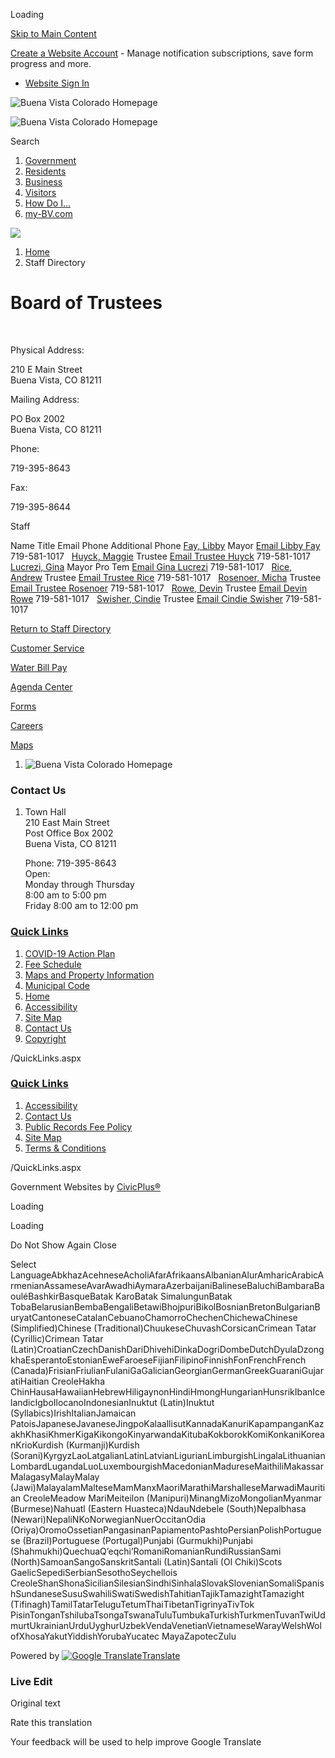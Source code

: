 Loading

[Skip to Main Content](https://www.buenavistaco.gov/Directory.aspx?did=4%2F)

[Create a Website Account](https://www.buenavistaco.gov/MyAccount/ProfileCreate) - Manage notification subscriptions, save form progress and more.   

- [Website Sign In](https://www.buenavistaco.gov/MyAccount)

![Buena Vista Colorado Homepage](https://www.buenavistaco.gov/ImageRepository/Document?documentID=4767)

![Buena Vista Colorado Homepage](https://www.buenavistaco.gov/ImageRepository/Document?documentID=4767)

Search

1. [Government](https://www.buenavistaco.gov/27/Government)
2. [Residents](https://www.buenavistaco.gov/2648/Residents)
3. [Business](https://www.buenavistaco.gov/68/Business)
4. [Visitors](https://www.buenavistaco.gov/2655/Visitors)
5. [How Do I...](https://www.buenavistaco.gov/2526/How-Do-I)
6. [my-BV.com](https://my-bv.com)

<!--THE END-->

![](https://www.buenavistaco.gov/ImageRepository/Document?documentID=4763)

1. [Home](https://www.buenavistaco.gov)
2. Staff Directory

# Board of Trustees

 

Physical Address:

210 E Main Street  
Buena Vista, CO 81211

Mailing Address:

PO Box 2002  
Buena Vista, CO 81211

Phone:

719-395-8643

Fax:

719-395-8644

Staff

Name Title Email Phone Additional Phone [Fay, Libby](https://www.buenavistaco.gov/directory.aspx?EID=4) Mayor [Email Libby Fay](mailto:mayorfay@buenavistaco.gov) 719-581-1017   [Huyck, Maggie](https://www.buenavistaco.gov/directory.aspx?EID=133) Trustee [Email Trustee Huyck](mailto:trusteehuyck@buenavistaco.gov) 719-581-1017   [Lucrezi, Gina](https://www.buenavistaco.gov/directory.aspx?EID=3) Mayor Pro Tem [Email Gina Lucrezi](mailto:trusteelucrezi@buenavistaco.gov) 719-581-1017   [Rice, Andrew](https://www.buenavistaco.gov/directory.aspx?EID=132) Trustee [Email Trustee Rice](mailto:trusteerice@buenavistaco.gov) 719-581-1017   [Rosenoer, Micha](https://www.buenavistaco.gov/directory.aspx?EID=131) Trustee [Email Trustee Rosenoer](mailto:trusteerosenoer@buenavistaco.gov) 719-581-1017   [Rowe, Devin](https://www.buenavistaco.gov/directory.aspx?EID=8) Trustee [Email Devin Rowe](mailto:trusteerowe@buenavistaco.gov) 719-581-1017   [Swisher, Cindie](https://www.buenavistaco.gov/directory.aspx?EID=6) Trustee [Email Cindie Swisher](mailto:trusteeswisher@buenavistaco.gov) 719-581-1017  

[Return to Staff Directory](https://www.buenavistaco.gov/Directory.aspx)

[Customer Service](https://www.buenavistaco.gov/2626/customer-service)

[Water Bill Pay](https://www.municipalonlinepayments.com/buenavistaco)

[Agenda Center](https://www.buenavistaco.gov/AgendaCenter)

[Forms](https://www.buenavistaco.gov/2281/Form-Center)

[Careers](https://www.buenavistaco.gov/2227/Employment-Opportunities)

[Maps](https://www.buenavistaco.gov/2627/Maps)

1. ![Buena Vista Colorado Homepage](https://www.buenavistaco.gov/ImageRepository/Document?documentId=4785)

### Contact Us

1. Town Hall  
   210 East Main Street  
   Post Office Box 2002  
   Buena Vista, CO 81211
   
   Phone: 719-395-8643  
   Open:  
   Monday through Thursday  
   8:00 am to 5:00 pm  
   Friday 8:00 am to 12:00 pm

### [Quick Links](https://www.buenavistaco.gov/QuickLinks.aspx?CID=63%2C57)

1. [COVID-19 Action Plan](https://www.buenavistaco.gov/DocumentCenter/View/3576/Town-of-Buena-Vista-COVID-19-Action-Plan-03-13-2020)
2. [Fee Schedule](https://www.buenavistaco.gov/2600/Fee-Schedule)
3. [Maps and Property Information](https://www.buenavistaco.gov/2221/Maps-and-Property-Information)
4. [Municipal Code](https://library.municode.com/co/buena%20vista/codes/municipal_code)
5. [Home](https://www.buenavistaco.gov)
6. [Accessibility](https://www.buenavistaco.gov/accessibility)
7. [Site Map](https://www.buenavistaco.gov/sitemap.aspx)
8. [Contact Us](https://www.buenavistaco.gov/directory.aspx)
9. [Copyright](https://www.buenavistaco.gov/site/copyright)

/QuickLinks.aspx

### [Quick Links](https://www.buenavistaco.gov/QuickLinks.aspx?CID=64)

1. [Accessibility](https://www.buenavistaco.gov/accessibility)
2. [Contact Us](https://www.buenavistaco.gov/directory)
3. [Public Records Fee Policy](https://www.buenavistaco.gov/2591/Public-Records-Fee-Policy)
4. [Site Map](https://www.buenavistaco.gov/SiteMap)
5. [Terms &amp; Conditions](https://www.buenavistaco.gov/2590/Terms-Conditions)

/QuickLinks.aspx

Government Websites by [CivicPlus®](https://connect.civicplus.com/referral)

Loading

Loading

Do Not Show Again Close

Select LanguageAbkhazAcehneseAcholiAfarAfrikaansAlbanianAlurAmharicArabicArmenianAssameseAvarAwadhiAymaraAzerbaijaniBalineseBaluchiBambaraBaouléBashkirBasqueBatak KaroBatak SimalungunBatak TobaBelarusianBembaBengaliBetawiBhojpuriBikolBosnianBretonBulgarianBuryatCantoneseCatalanCebuanoChamorroChechenChichewaChinese (Simplified)Chinese (Traditional)ChuukeseChuvashCorsicanCrimean Tatar (Cyrillic)Crimean Tatar (Latin)CroatianCzechDanishDariDhivehiDinkaDogriDombeDutchDyulaDzongkhaEsperantoEstonianEweFaroeseFijianFilipinoFinnishFonFrenchFrench (Canada)FrisianFriulianFulaniGaGalicianGeorgianGermanGreekGuaraniGujaratiHaitian CreoleHakha ChinHausaHawaiianHebrewHiligaynonHindiHmongHungarianHunsrikIbanIcelandicIgboIlocanoIndonesianInuktut (Latin)Inuktut (Syllabics)IrishItalianJamaican PatoisJapaneseJavaneseJingpoKalaallisutKannadaKanuriKapampanganKazakhKhasiKhmerKigaKikongoKinyarwandaKitubaKokborokKomiKonkaniKoreanKrioKurdish (Kurmanji)Kurdish (Sorani)KyrgyzLaoLatgalianLatinLatvianLigurianLimburgishLingalaLithuanianLombardLugandaLuoLuxembourgishMacedonianMadureseMaithiliMakassarMalagasyMalayMalay (Jawi)MalayalamMalteseMamManxMaoriMarathiMarshalleseMarwadiMauritian CreoleMeadow MariMeiteilon (Manipuri)MinangMizoMongolianMyanmar (Burmese)Nahuatl (Eastern Huasteca)NdauNdebele (South)Nepalbhasa (Newari)NepaliNKoNorwegianNuerOccitanOdia (Oriya)OromoOssetianPangasinanPapiamentoPashtoPersianPolishPortuguese (Brazil)Portuguese (Portugal)Punjabi (Gurmukhi)Punjabi (Shahmukhi)QuechuaQʼeqchiʼRomaniRomanianRundiRussianSami (North)SamoanSangoSanskritSantali (Latin)Santali (Ol Chiki)Scots GaelicSepediSerbianSesothoSeychellois CreoleShanShonaSicilianSilesianSindhiSinhalaSlovakSlovenianSomaliSpanishSundaneseSusuSwahiliSwatiSwedishTahitianTajikTamazightTamazight (Tifinagh)TamilTatarTeluguTetumThaiTibetanTigrinyaTivTok PisinTonganTshilubaTsongaTswanaTuluTumbukaTurkishTurkmenTuvanTwiUdmurtUkrainianUrduUyghurUzbekVendaVenetianVietnameseWarayWelshWolofXhosaYakutYiddishYorubaYucatec MayaZapotecZulu

Powered by [![Google Translate](https://www.gstatic.com/images/branding/googlelogo/1x/googlelogo_color_42x16dp.png)Translate](https://translate.google.com)

### Live Edit

Original text

Rate this translation

Your feedback will be used to help improve Google Translate
